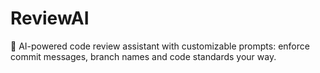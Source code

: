 # ReviewAI
🤖 AI-powered code review assistant with customizable prompts: enforce commit messages, branch names and code standards your way.
